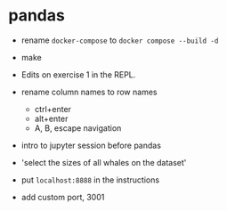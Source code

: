 # pandas
- rename `docker-compose` to `docker compose --build -d`
- make

- Edits on exercise 1 in the REPL.

- rename column names to row names

    - ctrl+enter
    - alt+enter
    - A, B, escape navigation

- intro to jupyter session before pandas
- 'select the sizes of all whales on the dataset'


- put `localhost:8888` in the instructions
- add custom port, 3001

